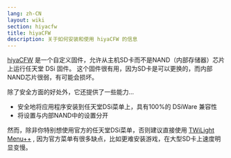 ```yaml
---
lang: zh-CN
layout: wiki
section: hiyacfw
title: hiyaCFW
description: 关于如何安装和使用 hiyaCFW 的信息
---
```


[hiyaCFW](https://github.com/RocketRobz/hiyaCFW) 是一个自定义固件，允许从主机SD卡而不是NAND（内部存储器）芯片上运行任天堂 DSi 固件。 这个固件很有用，因为SD卡是可以更换的，而内部NAND芯片很弱，有可能会损坏。

除了安全方面的好处外，它还提供了一些能力...
- 安全地将应用程序安装到任天堂DSi菜单上，具有100%的 DSiWare 兼容性
- 将设置与内部NAND中的设置分开

然而，除非你特别想使用官方的任天堂DSi菜单，否则建议直接使用 [TWiLight Menu++](../twilightmenu/) , 因为官方菜单有很多缺点，比如更难安装游戏，在大型SD卡上速度明显变慢。

